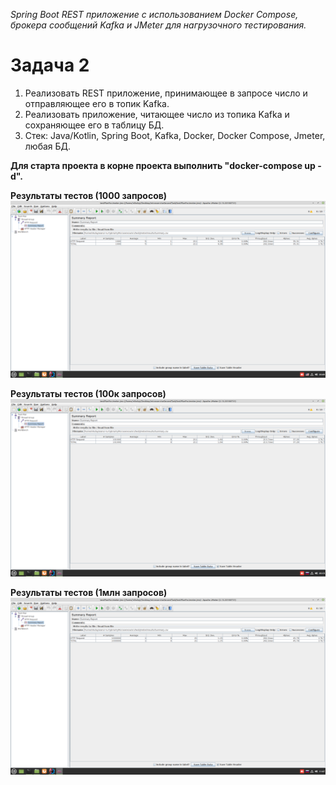 
*Spring Boot REST приложение с использованием Docker Compose, брокера сообщений Kafka и JMeter для нагрузочного тестирования.*
# Задача 2

1. Реализовать REST приложение, принимающее в запросе число и отправляющее его в топик Kafka. 
2. Реализовать приложение, читающее число из топика Kafka и сохраняющее его в таблицу БД.
3. Стек: Java/Kotlin, Spring Boot, Kafka, Docker, Docker Compose, Jmeter, любая БД.
    
**Для старта проекта в корне проекта выполнить "docker-compose up -d".**

**Результаты тестов (1000 запросов)**
![img.png](img.png)

**Результаты тестов (100к запросов)**
![img_2.png](img_2.png)

**Результаты тестов (1млн запросов)**
![img_1.png](img_1.png)

